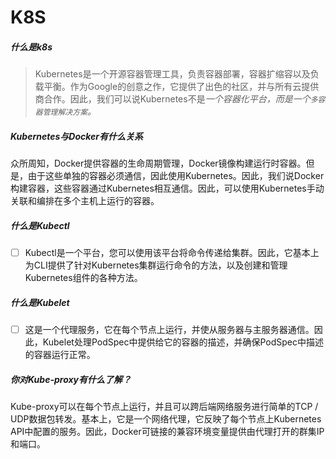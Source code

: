 # K8S



##### **什么是k8s**

>  Kubernetes是一个开源容器管理工具，负责容器部署，容器扩缩容以及负载平衡。作为Google的创意之作，它提供了出色的社区，并与所有云提供商合作。因此，我们可以说Kubernetes不是*一个容器化平台，而是一个`多容器管理解决方案`。*

##### **Kubernetes与Docker有什么关系**

众所周知，Docker提供容器的生命周期管理，Docker镜像构建运行时容器。但是，由于这些单独的容器必须通信，因此使用Kubernetes。因此，我们说Docker构建容器，这些容器通过Kubernetes相互通信。因此，可以使用Kubernetes手动关联和编排在多个主机上运行的容器。

##### **什么是Kubectl**

- [ ] Kubectl是一个平台，您可以使用该平台将命令传递给集群。因此，它基本上为CLI提供了针对Kubernetes集群运行命令的方法，以及创建和管理Kubernetes组件的各种方法。

##### **什么是Kubelet**

- [ ] 这是一个代理服务，它在每个节点上运行，并使从服务器与主服务器通信。因此，Kubelet处理PodSpec中提供给它的容器的描述，并确保PodSpec中描述的容器运行正常。

##### **你对Kube-proxy有什么了解？**

Kube-proxy可以在每个节点上运行，并且可以跨后端网络服务进行简单的TCP /  UDP数据包转发。基本上，它是一个网络代理，它反映了每个节点上Kubernetes  API中配置的服务。因此，Docker可链接的兼容环境变量提供由代理打开的群集IP和端口。


